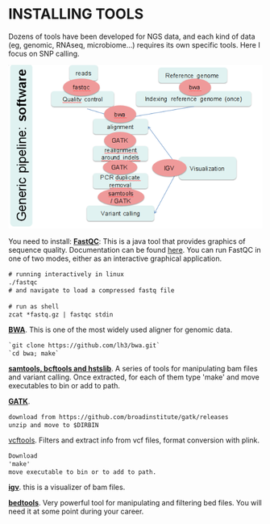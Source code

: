 # INSTALLING TOOLS

Dozens of tools have been developed for NGS data, and each kind of data (eg, genomic, RNAseq, microbiome...) requires its own specific tools. Here I focus on SNP calling. 

![](https://github.com/miguelperezenciso/NGScrashcourse/blob/master/software.png)

You need to install:
[**FastQC**](https://www.bioinformatics.babraham.ac.uk/projects/fastqc/): This is a java tool that provides graphics of sequence quality. 
Documentation can be found [here](https://raw.githubusercontent.com/s-andrews/FastQC/master/INSTALL.txt).
You can run FastQC in one of two modes, either as an interactive graphical application.

	# running interactively in linux
	./fastqc
	# and navigate to load a compressed fastq file

	# run as shell
	zcat *fastq.gz | fastqc stdin

[**BWA**](https://sourceforge.net/projects/bio-bwa/files/). This is one of the most widely used aligner for genomic data.

	`git clone https://github.com/lh3/bwa.git`
	`cd bwa; make` 

[**samtools, bcftools and hstslib**](http://www.htslib.org/download/). A series of tools for manipulating bam files and variant calling. Once extracted, for each of them type 'make' and move executables to bin or add to path.

[**GATK**](https://gatk.broadinstitute.org/hc/en-us).

	download from https://github.com/broadinstitute/gatk/releases
	unzip and move to $DIRBIN

[vcftools](https://sourceforge.net/projects/vcftools/). Filters and extract info from vcf files, format conversion with plink. 

	Download
	'make' 
	move executable to bin or to add to path.

[**igv**](http://software.broadinstitute.org/software/igv/). this is a visualizer of bam files.

[**bedtools**](https://bedtools.readthedocs.io/en/latest/). Very powerful tool for manipulating and filtering bed files. You will need it at some point during your career.
